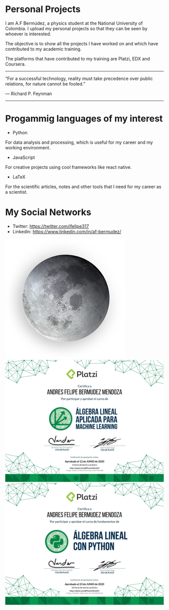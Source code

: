 # Personal Projects 

I am A.F Bermúdez, a physics student at the National University of Colombia. I upload my personal projects so that they can be seen by whoever is interested. 

The objective is to show all the projects I have worked on and which have contributed to my academic training.

The platforms that have contributed to my training are Platzi, EDX and Coursera. 

------------

“For a successful technology, reality must take precedence over public relations, for nature cannot be fooled.”

― Richard P. Feynman

------------



# Progammig languages of my interest 

- Python 

For data analysis and processing, which is useful for my career and my working environment.

- JavaScript

For creative projects using cool frameworks like react native.

- LaTeX

For the scientific articles, notes and other tools that I need for my career as a scientist.

# My Social Networks 

- Twitter: https://twitter.com/ifelipe317
- Linkedin: https://www.linkedin.com/in/af-bermudez/


![](https://raw.githubusercontent.com/anfbermudezme/Blog/master/imagenes/Luna.png)
![](https://raw.githubusercontent.com/anfbermudezme/A.L.-Para-Machine-learning-usando-Python/master/Images/certificado.PNG)
![](https://raw.githubusercontent.com/anfbermudezme/A.L.-Para-Machine-learning-usando-Python/master/Images/Certificado2.PNG)